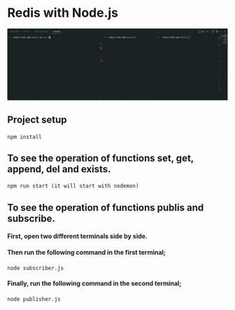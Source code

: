 # Redis with Node.js

<img src="demo.gif" />

## Project setup
```
npm install
```

## To see the operation of functions set, get, append, del and exists.
```
npm run start (it will start with nodemon)
```

## To see the operation of functions publis and subscribe.
#### First, open two different terminals side by side.
#### Then run the following command in the first terminal;
```
node subscriber.js
```
#### Finally, run the following command in the second terminal;
```
node publisher.js
```
